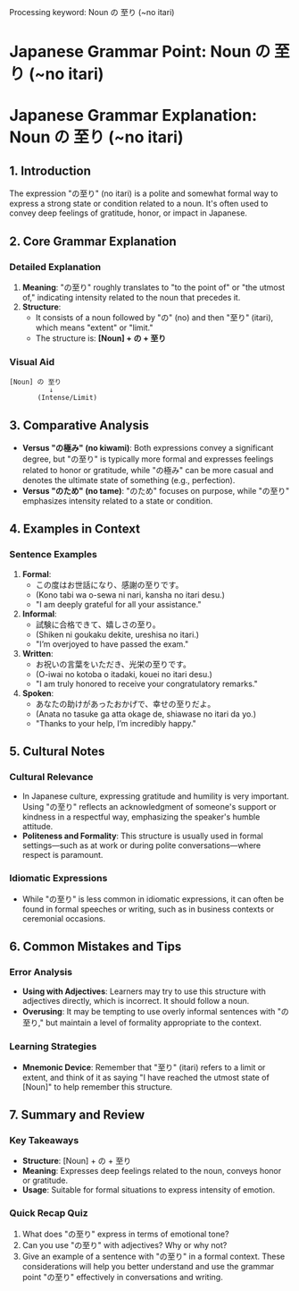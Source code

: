 Processing keyword: Noun の 至り (~no itari)
# Japanese Grammar Point: Noun の 至り (~no itari)
# Japanese Grammar Explanation: Noun の 至り (~no itari)
## 1. Introduction
The expression "の至り" (no itari) is a polite and somewhat formal way to express a strong state or condition related to a noun. It's often used to convey deep feelings of gratitude, honor, or impact in Japanese.
## 2. Core Grammar Explanation
### Detailed Explanation
1. **Meaning**: "の至り" roughly translates to "to the point of" or "the utmost of," indicating intensity related to the noun that precedes it.
2. **Structure**: 
   - It consists of a noun followed by "の" (no) and then "至り" (itari), which means "extent" or "limit."
   - The structure is: **[Noun] + の + 至り**
### Visual Aid
```plaintext
[Noun] の 至り
          ↓
       (Intense/Limit)
```
## 3. Comparative Analysis
- **Versus "の極み" (no kiwami)**: Both expressions convey a significant degree, but "の至り" is typically more formal and expresses feelings related to honor or gratitude, while "の極み" can be more casual and denotes the ultimate state of something (e.g., perfection).
- **Versus "のため" (no tame)**: "のため" focuses on purpose, while "の至り" emphasizes intensity related to a state or condition.
## 4. Examples in Context
### Sentence Examples
1. **Formal**: 
   - この度はお世話になり、感謝の至りです。
   - (Kono tabi wa o-sewa ni nari, kansha no itari desu.)
   - "I am deeply grateful for all your assistance."
2. **Informal**:
   - 試験に合格できて、嬉しさの至り。
   - (Shiken ni goukaku dekite, ureshisa no itari.)
   - "I’m overjoyed to have passed the exam."
3. **Written**:
   - お祝いの言葉をいただき、光栄の至りです。
   - (O-iwai no kotoba o itadaki, kouei no itari desu.)
   - "I am truly honored to receive your congratulatory remarks."
4. **Spoken**:
   - あなたの助けがあったおかげで、幸せの至りだよ。
   - (Anata no tasuke ga atta okage de, shiawase no itari da yo.)
   - "Thanks to your help, I’m incredibly happy."
## 5. Cultural Notes
### Cultural Relevance
- In Japanese culture, expressing gratitude and humility is very important. Using "の至り" reflects an acknowledgment of someone's support or kindness in a respectful way, emphasizing the speaker's humble attitude.
- **Politeness and Formality**: This structure is usually used in formal settings—such as at work or during polite conversations—where respect is paramount.
### Idiomatic Expressions
- While "の至り" is less common in idiomatic expressions, it can often be found in formal speeches or writing, such as in business contexts or ceremonial occasions.
## 6. Common Mistakes and Tips
### Error Analysis
- **Using with Adjectives**: Learners may try to use this structure with adjectives directly, which is incorrect. It should follow a noun.
- **Overusing**: It may be tempting to use overly informal sentences with "の至り," but maintain a level of formality appropriate to the context.
### Learning Strategies
- **Mnemonic Device**: Remember that "至り" (itari) refers to a limit or extent, and think of it as saying "I have reached the utmost state of [Noun]" to help remember this structure.
## 7. Summary and Review
### Key Takeaways
- **Structure**: [Noun] + の + 至り
- **Meaning**: Expresses deep feelings related to the noun, conveys honor or gratitude.
- **Usage**: Suitable for formal situations to express intensity of emotion.
### Quick Recap Quiz
1. What does "の至り" express in terms of emotional tone?
2. Can you use "の至り" with adjectives? Why or why not?
3. Give an example of a sentence with "の至り" in a formal context. 
These considerations will help you better understand and use the grammar point "の至り" effectively in conversations and writing.
